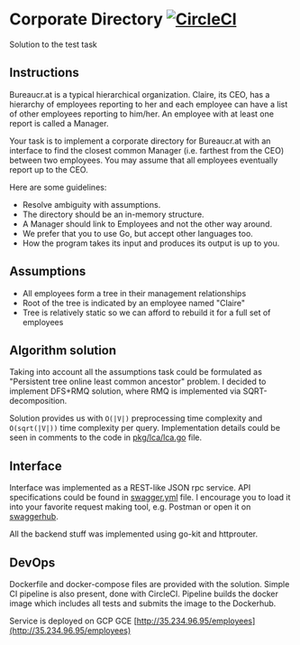 # Corporate Directory [![CircleCI](https://circleci.com/gh/tna0y/circleci-python-playing.svg?style=svg)](https://circleci.com/gh/tna0y/circleci-python-playing)

Solution to the test task

## Instructions
Bureaucr.at is a typical hierarchical organization. Claire, its CEO, has a hierarchy of employees reporting to her and each employee can have a list of other employees reporting to him/her. An employee with at least one report is called a Manager.
   
Your task is to implement a corporate directory for Bureaucr.at with an interface to find the closest common Manager (i.e. farthest from the CEO) between two employees. You may assume that all employees eventually report up to the CEO.
   
Here are some guidelines:
* Resolve ambiguity with assumptions.
* The directory should be an in-memory structure.
* A Manager should link to Employees and not the other way around.
* We prefer that you to use Go, but accept other languages too.
* How the program takes its input and produces its output is up to you.


## Assumptions
* All employees form a tree in their management relationships
* Root of the tree is indicated by an employee named "Claire"
* Tree is relatively static so we can afford to rebuild it for a full set of employees

## Algorithm solution
Taking into account all the assumptions task could be formulated as "Persistent tree online least common ancestor" problem.
I decided to implement DFS+RMQ solution, where RMQ is implemented via SQRT-decomposition. 

Solution provides us with `O(|V|)` preprocessing time complexity and `O(sqrt(|V|))` 
time complexity per query. Implementation details could be seen in comments to the code in
[pkg/lca/lca.go](pkg/lca/lca.go) file.

## Interface

Interface was implemented as a REST-like JSON rpc service. API specifications could be found in 
[swagger.yml](swagger.yml) file. I encourage you to load it into your favorite request making tool, e.g. Postman or open
 it on [swaggerhub](https://app.swaggerhub.com/apis/tna0y/CorporateDirectory/1.0.0).
 
All the backend stuff was implemented using go-kit and httprouter.

## DevOps

Dockerfile and docker-compose files are provided with the solution. Simple CI pipeline is also present, done with CircleCI.
Pipeline builds the docker image which includes all tests and submits the image to the Dockerhub.

Service is deployed on GCP GCE [http://35.234.96.95/employees](http://35.234.96.95/employees)

